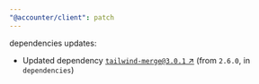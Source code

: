 ```yaml
---
"@accounter/client": patch
---
```

dependencies updates:
  - Updated dependency [`tailwind-merge@3.0.1` ↗︎](https://www.npmjs.com/package/tailwind-merge/v/3.0.1) (from `2.6.0`, in `dependencies`)
